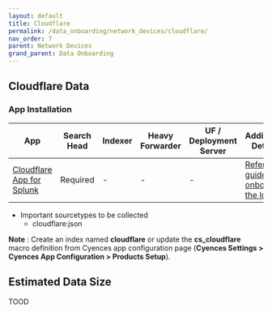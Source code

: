 ```yaml
---
layout: default
title: Cloudflare
permalink: /data_onboarding/network_devices/cloudflare/
nav_order: 7
parent: Network Devices
grand_parent: Data Onboarding
---
```


## **Cloudflare Data**

### App Installation

| App |  Search Head  | Indexer | Heavy Forwarder | UF / Deployment Server | Additional Details |
| ---- | ------ | ------------ | -------------- | -------------------- | ------ |
| [Cloudflare App for Splunk](https://splunkbase.splunk.com/app/4501/) | Required | - | - | - | [Refer the guide to onboard the logs](https://developers.cloudflare.com/logs/get-started/enable-destinations/splunk/) |

* Important sourcetypes to be collected
    * cloudflare:json

**Note** : Create an index named **cloudflare** or update the **cs_cloudflare** macro definition from Cyences app configuration page (**Cyences Settings > Cyences App Configuration > Products Setup**).


## Estimated Data Size
TOOD